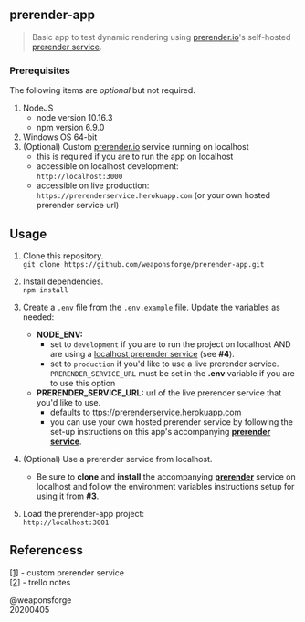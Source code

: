 ## prerender-app

> Basic app to test dynamic rendering using [prerender.io](https://prerender.io/)'s self-hosted [prerender service](https://github.com/weaponsforge/prerender).


### Prerequisites

The following items are *optional* but not required.

1. NodeJS
	- node version 10.16.3
	- npm version 6.9.0
2. Windows OS 64-bit
3. (Optional) Custom [prerender.io](https://github.com/weaponsforge/prerender) service running on localhost
	- this is required if you are to run the app on localhost
	- accessible on localhost development:  
`http://localhost:3000`
	- accessible on live production:  
`https://prerenderservice.herokuapp.com` (or your own hosted prerender service url)


## Usage

1. Clone this repository.  
`git clone https://github.com/weaponsforge/prerender-app.git`

2. Install dependencies.  
`npm install`

3. Create a `.env` file from the `.env.example` file. Update the variables as needed:  
	 - **NODE_ENV:** 
		- set to `development` if you are to run  the project on localhost AND are using a [localhost prerender service](https://github.com/weaponsforge/prerender) (see **#4**).
		- set to `production` if you'd like to use a live prerender service.  `PRERENDER_SERVICE_URL` must be set in the **.env** variable if you are to use this option
	 - **PRERENDER\_SERVICE\_URL:** url of the live prerender service that you'd like to use.
		 - defaults to [ttps://prerenderservice.herokuapp.com](ttps://prerenderservice.herokuapp.com)
		 - you can use your own hosted prerender service by following the set-up instructions on this app's accompanying [**prerender service**](https://github.com/weaponsforge/prerender).

4. (Optional) Use a prerender service from localhost.
	- Be sure to **clone** and **install** the accompanying [**prerender**](https://github.com/weaponsforge/prerender) service on localhost and follow the environment variables instructions setup for using it from **#3**.

5. Load the prerender-app project:  
`http://localhost:3001`


## Referencess

[[1]](https://github.com/weaponsforge/prerender) - custom prerender service  
[[2]](https://trello.com/c/jMABRK56) - trello notes


@weaponsforge  
20200405